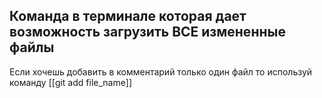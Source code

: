 ## Команда в терминале которая дает возможность загрузить ВСЕ измененные файлы 

Если хочешь добавить в комментарий только один файл то используй команду [[git add file_name]]
